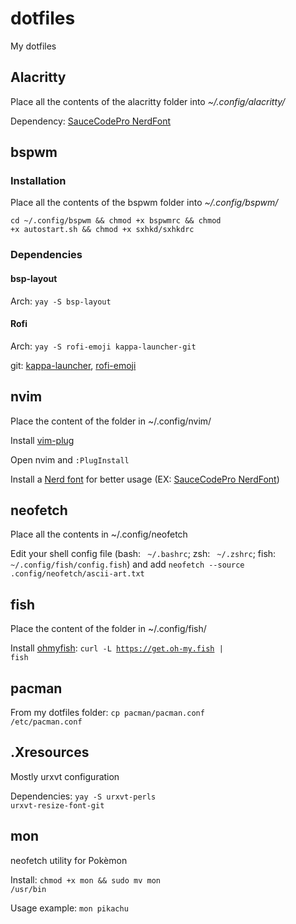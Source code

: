 # dotfiles

My dotfiles

## 

## Alacritty

Place all the contents of the alacritty folder into *~/.config/alacritty/*

Dependency: [SauceCodePro NerdFont](https://github.com/ryanoasis/nerd-fonts/releases/download/v2.1.0/SourceCodePro.zip)

## bspwm

### Installation

Place all the contents of the bspwm folder into *~/.config/bspwm/*

<code>cd ~/.config/bspwm && chmod +x bspwmrc && chmod +x autostart.sh && chmod +x sxhkd/sxhkdrc</code>

### Dependencies

#### bsp-layout

Arch: <code>yay -S bsp-layout</code>

#### Rofi

Arch: <code>yay -S rofi-emoji kappa-launcher-git</code>

git: [kappa-launcher](https://github.com/jp1995/kappa-launcher), [rofi-emoji](https://github.com/Mange/rofi-emoji)

## nvim

Place the content of the folder in ~/.config/nvim/

Install [vim-plug](https://github.com/junegunn/vim-plug)

Open nvim and <code>:PlugInstall</code>

Install a [Nerd font](https://github.com/ryanoasis/nerd-fonts) for better usage (EX: [SauceCodePro NerdFont](https://github.com/ryanoasis/nerd-fonts/releases/download/v2.1.0/SourceCodePro.zip))

## neofetch

Place all the contents in ~/.config/neofetch

Edit your shell config file (bash: ` ~/.bashrc`; zsh: ` ~/.zshrc`; fish: `~/.config/fish/config.fish`) and add <code>neofetch --source .config/neofetch/ascii-art.txt</code>

## fish

Place the content of the folder in ~/.config/fish/

Install [ohmyfish](https://github.com/oh-my-fish/oh-my-fish#installation): <code>curl -L https://get.oh-my.fish | fish</code>

## pacman

From my dotfiles folder: <code>cp pacman/pacman.conf /etc/pacman.conf</code>

## .Xresources

Mostly urxvt configuration

Dependencies: <code>yay -S urxvt-perls urxvt-resize-font-git</code>

## mon 

neofetch utility for Pokèmon

Install: <code>chmod +x mon && sudo mv mon /usr/bin</code>

Usage example: <code>mon pikachu</code>
